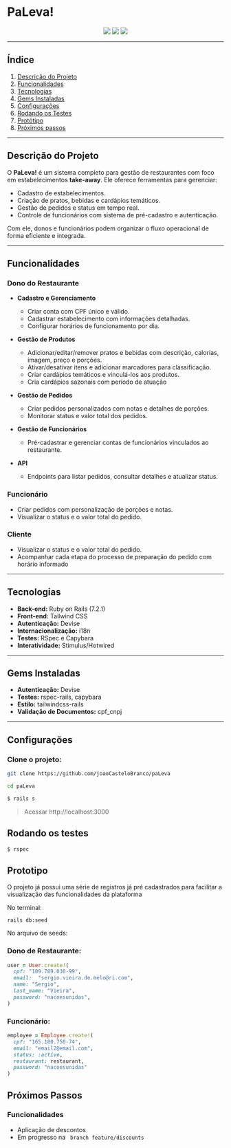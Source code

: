 # **PaLeva!**

<p align="center">
  <img src="https://img.shields.io/static/v1?label=Ruby%20ON%20RAILS&message=7.2.1&color=red&style=for-the-badge&logo=Ruby">
  <img src="https://img.shields.io/static/v1?label=Ruby&message=3.1&color=red&style=for-the-badge&logo=Ruby">
  <img src="https://img.shields.io/static/v1?label=Tailwind&message=3.4&color=blue&style=for-the-badge&logo=TailwindCSS">
</p>

---

## **Índice**
1. [Descrição do Projeto](#descrição-do-projeto)
2. [Funcionalidades](#funcionalidades)
3. [Tecnologias](#tecnologias)
4. [Gems Instaladas](#gems-instaladas)
5. [Configurações](#configurações)
6. [Rodando os Testes](#rodando-os-testes)
7. [Protótipo](#protótipo)
8. [Próximos passos](#próximos-passos)

---

## **Descrição do Projeto**
O **PaLeva!** é um sistema completo para gestão de restaurantes com foco em estabelecimentos **take-away**. Ele oferece ferramentas para gerenciar:
- Cadastro de estabelecimentos.
- Criação de pratos, bebidas e cardápios temáticos.
- Gestão de pedidos e status em tempo real.
- Controle de funcionários com sistema de pré-cadastro e autenticação.

Com ele, donos e funcionários podem organizar o fluxo operacional de forma eficiente e integrada.

---

## **Funcionalidades**

### **Dono do Restaurante**
- **Cadastro e Gerenciamento**
  - Criar conta com CPF único e válido.
  - Cadastrar estabelecimento com informações detalhadas.
  - Configurar horários de funcionamento por dia.
  
- **Gestão de Produtos**
  - Adicionar/editar/remover pratos e bebidas com descrição, calorias, imagem, preço e porções.
  - Ativar/desativar itens e adicionar marcadores para classificação.
  - Criar cardápios temáticos e vinculá-los aos produtos.
  - Cria cardápios sazonais com período de atuação

- **Gestão de Pedidos**
  - Criar pedidos personalizados com notas e detalhes de porções.
  - Monitorar status e valor total dos pedidos.

- **Gestão de Funcionários**
  - Pré-cadastrar e gerenciar contas de funcionários vinculados ao restaurante.

- **API**
  - Endpoints para listar pedidos, consultar detalhes e atualizar status.

### **Funcionário**
  - Criar pedidos com personalização de porções e notas.
  - Visualizar o status e o valor total do pedido.

### **Cliente**
  - Visualizar o status e o valor total do pedido.
  - Acompanhar cada etapa do processo de preparação do pedido com horário informado

---

## **Tecnologias**
- **Back-end:** Ruby on Rails (7.2.1)
- **Front-end:** Tailwind CSS
- **Autenticação:** Devise
- **Internacionalização:** i18n
- **Testes:** RSpec e Capybara
- **Interatividade:** Stimulus/Hotwired

---

## **Gems Instaladas**
- **Autenticação:** Devise
- **Testes:** rspec-rails, capybara
- **Estilo:** tailwindcss-rails
- **Validação de Documentos:** cpf_cnpj

---

## **Configurações**

### Clone o projeto:

```bash
git clone https://github.com/joaoCasteloBranco/paLeva
````

````bash
cd paLeva
````

```bash
$ rails s
```

> Acessar http://localhost:3000 

## Rodando os testes 

```bash
$ rspec 
```

## Prototipo

O projeto já possui uma série de registros já pré cadastrados para facilitar a visualização das funcionalidades da plataforma 

No terminal:

````
rails db:seed
````

No arquivo de seeds:

### Dono de Restaurante:
```ruby 
user = User.create!(
  cpf: "109.789.030-99",
  email:  "sergio.vieira.de.melo@ri.com",
  name: "Sergio",
  last_name: "Vieira",
  password: "nacoesunidas",
)
```

### Funcionário:
```ruby 
employee = Employee.create!(
  cpf: "165.180.750-74",
  email: "email2@email.com",
  status: :active,
  restaurant: restaurant,
  password: "nacoesunidas"
)
```

## Próximos Passos

### Funcionalidades

- Aplicação de descontos
- Em progresso na <code> branch feature/discounts </code>  
